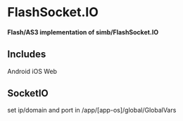 # FlashSocket.IO
#### Flash/AS3 implementation of simb/FlashSocket.IO


## Includes 
Android
iOS
Web

## SocketIO
set ip/domain and port in /app/[app-os]/global/GlobalVars